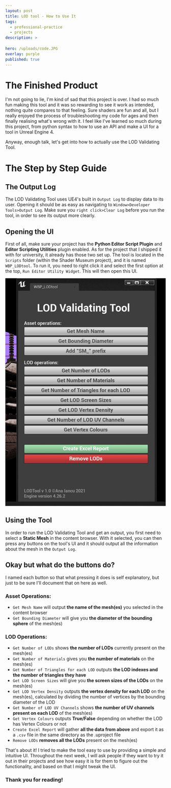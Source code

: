 ```yaml
---
layout: post
title: LOD tool - How to Use It 
tags:
  - professional-practice
  - projects
description: >

hero: /uploads/code.JPG
overlay: purple
published: true
---
```


# The Finished Product

I'm not going to lie, I'm kind of sad that this project is over. I had so much fun making this tool and it was so rewarding to see it work as intended, nothing quite compares to that feeling. Sure shaders are fun and all, but I really enjoyed the process of troubleshooting my code for ages and then finally realising what's wrong with it. I feel like I've learned so much during this project, from python syntax to how to use an API and make a UI for a tool in Unreal Engine 4. 

Anyway, enough talk, let's get into how to actually use the LOD Validating Tool.

# The Step by Step Guide
## The Output Log
The LOD Validating Tool uses UE4's built in `Output Log` to display data to its user. Opening it should be as easy as navigating to `Window>Developer Tools>Output Log`. Make sure you `right click>Clear Log` before you run the tool, in order to see its output more clearly.

## Opening the UI
First of all, make sure your project has the **Python Editor Script Plugin** and **Editor Scripting Utilities** plugin enabled. As for the project that I shipped it with for university, it already has those two set up. The tool is located in the `Scripts` folder (within the Shader Museum project), and it is named `WBP_LODtool`. To run it, you need to right click it and select the first option at the top, `Run Editor Utility Widget`. This will then open this UI. 

![](/uploads/UI2.JPG)

## Using the Tool
In order to run the LOD Validating Tool and get an output, you first need to select a **Static Mesh** in the content browser. With it selected, you can then press any buttons on the tool's UI and it should output all the information about the mesh in the `Output Log`. 

##  Okay but what do the buttons do?
I named each button so that what pressing it does is self explanatory, but just to be sure I'll document that on here as well.
### Asset Operations:
- `Get Mesh Name` will output **the name of the mesh(es)** you selected in the content browser
- `Get Bounding Diameter` will give you **the diameter of the bounding sphere** of the mesh(es)
### LOD Operations:
- `Get Number of LODs` shows **the number of LODs** currently present on the mesh(es)
- `Get Number of Materials` gives you **the number of materials** on the mesh(es)
- `Get Number of Triangles for each LOD` outputs **the LOD indexes and the number of triangles they have**
- `Get LOD Screen Sizes` will give you **the screen sizes of the LODs** on the mesh(es)
- `Get LOD Vertex Density` outputs **the vertex density for each LOD** on the mesh(es), calculated by dividing the number of vertices by the bounding diameter of the LOD
- `Get Number of LOD UV Channels` shows **the number of UV channels present on each LOD** of the mesh(es)
- `Get Vertex Colours` outputs **True/False** depending on whether the LOD has Vertex Colours or not
- `Create Excel Report` will gather **all the data from above** and export it as a `.csv` file in the same directory as the .uproject file
- `Remove LODs` **removes all the LODs** present on the mesh(es)

That's about it! I tried to make the tool easy to use by providing a simple and intuitive UI. Throughout the next week, I will ask people if they want to try it out in their projects and see how easy it is for them to figure out the functionality, and based on that I might tweak the UI. 

### Thank you for reading!
